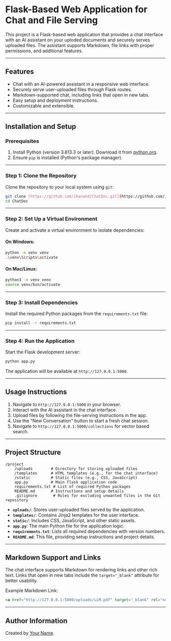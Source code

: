 # Flask-Based Web Application for Chat and File Serving

This project is a Flask-based web application that provides a chat interface with an AI assistant on your uploded documents and securely serves uploaded files. The assistant supports Markdown, file links with proper permissions, and additional features.

---

## Features

- Chat with an AI-powered assistant in a responsive web interface.
- Securely serve user-uploaded files through Flask routes.
- Markdown-supported chat, including links that open in new tabs.
- Easy setup and deployment instructions.
- Customizable and extensible.

---

## Installation and Setup

### Prerequisites

1. Install Python (version 3.813.3 or later). Download it from [python.org](https://www.python.org).
2. Ensure `pip` is installed (Python's package manager).

---

### Step 1: Clone the Repository

Clone the repository to your local system using `git`:
```bash
git clone [https://github.com/ikanand/ChatDoc.git](https://github.com/ikanand/ChatDoc.git)
cd ChatDoc
```

---

### Step 2: Set Up a Virtual Environment

Create and activate a virtual environment to isolate dependencies:

#### On Windows:
```bash
python -m venv venv
.\venv\Scripts\activate
```

#### On Mac/Linux:
```bash
python3 -m venv venv
source venv/bin/activate
```

---

### Step 3: Install Dependencies

Install the required Python packages from the `requirements.txt` file:
```bash
pip install -r requirements.txt
```

---

### Step 4: Run the Application

Start the Flask development server:
```bash
python app.py
```

The application will be available at `http://127.0.0.1:5000`.

---

## Usage Instructions

1. Navigate to `http://127.0.0.1:5000` in your browser.
2. Interact with the AI assistant in the chat interface.
3. Upload files by following the file-serving instructions in the app.
4. Use the "New Conversation" button to start a fresh chat session.
5. Navigate to `http://127.0.0.1:5000/collections` for vector based search.

---

## Project Structure

```plaintext
/project
    /uploads        # Directory for storing uploaded files
    /templates      # HTML templates (e.g., for the chat interface)
    /static         # Static files (e.g., CSS, JavaScript)
    app.py          # Main Flask application code
    requirements.txt # List of required Python packages
    README.md       # Instructions and setup details
    .gitignore       # Rules for excluding unwanted files in the Git repository
```

- **`uploads/`**: Stores user-uploaded files served by the application.
- **`templates/`**: Contains Jinja2 templates for the user interface.
- **`static/`**: Includes CSS, JavaScript, and other static assets.
- **`app.py`**: The main Python file for the application logic.
- **`requirements.txt`**: Lists all required dependencies with version numbers.
- **`README.md`**: This file, providing setup instructions and project details.

---

## Markdown Support and Links

The chat interface supports Markdown for rendering links and other rich text. Links that open in new tabs include the `target="_blank"` attribute for better usability.

Example Markdown Link:
```markdown
<a href="http://127.0.0.1:5000/uploads/LLM.pdf" target="_blank" rel="noopener noreferrer">LLM.pdf</a>
```

---



## Author Information

Created by [Your Name](https://github.com/yourusername).
